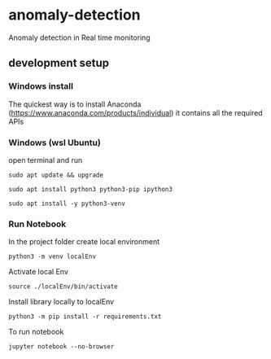 # anomaly-detection
Anomaly detection in Real time monitoring

## development setup

### Windows install 
The quickest way is to install Anaconda (https://www.anaconda.com/products/individual) it contains all the required APIs

### Windows (wsl Ubuntu)

open terminal and run

```
sudo apt update && upgrade

sudo apt install python3 python3-pip ipython3

sudo apt install -y python3-venv

```

### Run Notebook 

In the project folder create local environment 

```
python3 -m venv localEnv

```

Activate local Env

```
source ./localEnv/bin/activate

```
Install library locally to localEnv

```
python3 -m pip install -r requirements.txt

```
To run notebook

```
jupyter notebook --no-browser

```
